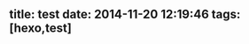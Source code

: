 title: test
date: 2014-11-20 12:19:46
tags: [hexo,test]
---
<img src="{%view%}2014-11-18-1.jpg{%suffix%}" alt=""></img>
<img src="{%view%}2014-11-19-lm.jpg{%suffix%}" alt=""></img>